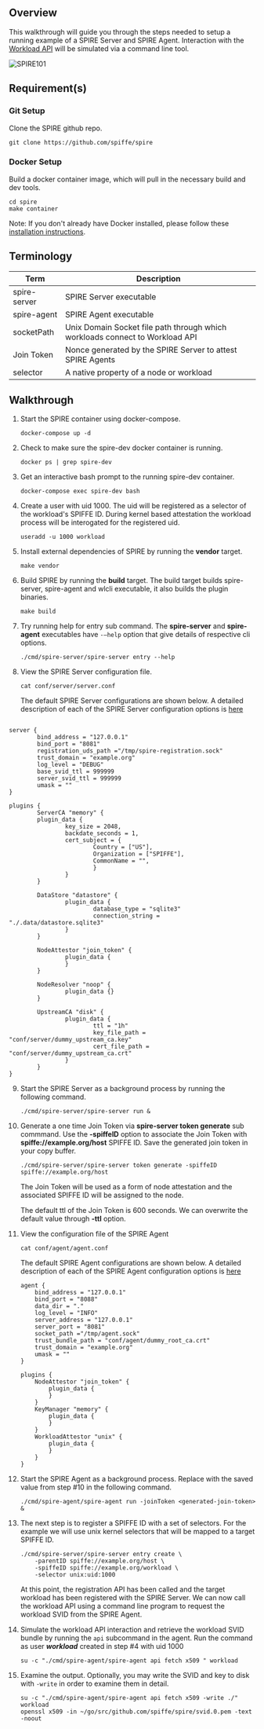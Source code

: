 

## Overview

This walkthrough will guide you through the steps needed to setup a running example of a SPIRE Server and SPIRE Agent. Interaction with the [Workload API](../proto/spire/api/workload/workload.proto) will be simulated via a command line tool.


 ![SPIRE101](images/SPIRE101.png)

## Requirement(s)

### Git Setup

Clone the SPIRE github repo.

    git clone https://github.com/spiffe/spire

### Docker Setup

Build a docker container image, which will pull in the necessary build and dev tools.

    cd spire
    make container

Note: If you don't already have Docker installed, please follow these [installation instructions](https://docs.docker.com/engine/installation/).

## Terminology

 |Term                   | Description                                                                   |
 |-----------------------|-------------------------------------------------------------------------------|
 |spire-server           |  SPIRE Server executable                                                      |
 |spire-agent            |  SPIRE Agent executable                                                       |
 |socketPath             |  Unix Domain Socket file path through which workloads connect to Workload API |
 |Join Token             |  Nonce generated by the SPIRE Server to attest SPIRE Agents                   |
 |selector               |  A native property of a node or workload                                      |



## Walkthrough

1.  Start the SPIRE container using docker-compose.

        docker-compose up -d

2.  Check to make sure the spire-dev docker container is running.

        docker ps | grep spire-dev

3.  Get an interactive bash prompt to the running spire-dev container.

        docker-compose exec spire-dev bash

4.  Create a user with uid 1000. The uid will be registered as a selector of the workload's SPIFFE ID. During kernel based attestation the workload process will be interogated for the registered uid.

	    useradd -u 1000 workload

5.  Install external dependencies of SPIRE by running the **vendor** target.

	    make vendor

6.  Build SPIRE by running the **build** target. The build target builds spire-server, spire-agent and wlcli executable, it also builds the plugin binaries.

        make build

7.  Try running help for entry sub command. The **spire-server** and **spire-agent** executables have `-—help`  option that give details of respective cli options.

	    ./cmd/spire-server/spire-server entry --help

8.  View the SPIRE Server configuration file.

    	cat conf/server/server.conf

    The default SPIRE Server configurations are shown below. A detailed description of each of the SPIRE Server configuration options is [here](/doc/spire_server.md)

```hcl

server {
        bind_address = "127.0.0.1"
        bind_port = "8081"
        registration_uds_path ="/tmp/spire-registration.sock"
        trust_domain = "example.org"
        log_level = "DEBUG"
        base_svid_ttl = 999999
        server_svid_ttl = 999999
        umask = ""
}

plugins {
        ServerCA "memory" { 
        plugin_data {
                key_size = 2048,
                backdate_seconds = 1,
                cert_subject = {
                        Country = ["US"],
                        Organization = ["SPIFFE"],
                        CommonName = "",
                        }
                }
        }

        DataStore "datastore" {
                plugin_data {
                        database_type = "sqlite3"
                        connection_string = "./.data/datastore.sqlite3"
                }
        }

        NodeAttestor "join_token" {
                plugin_data {
                }
        }

        NodeResolver "noop" {
                plugin_data {}
        }

        UpstreamCA "disk" {
                plugin_data {
                        ttl = "1h"
                        key_file_path = "conf/server/dummy_upstream_ca.key"
                        cert_file_path = "conf/server/dummy_upstream_ca.crt"
                }
        }
}

```

9.  Start the SPIRE Server as a background process by running the following command.

        ./cmd/spire-server/spire-server run &

10. Generate a one time Join Token via **spire-server token generate** sub commmand. Use the **-spiffeID** option to associate the Join Token with **spiffe://example.org/host** SPIFFE ID. Save the generated join token in your copy buffer.

	    ./cmd/spire-server/spire-server token generate -spiffeID spiffe://example.org/host

	 The Join Token will be used as a form of node attestation and the associated SPIFFE ID will be assigned to the node.

	 The default ttl of the Join Token is 600 seconds. We can overwrite the default value through **-ttl** option.

11. View the configuration file of the SPIRE Agent

        cat conf/agent/agent.conf

    The default SPIRE Agent configurations are shown below. A detailed description of each of the SPIRE Agent configuration options is [here](/doc/spire_agent.md)
    ```
    agent {
        bind_address = "127.0.0.1"
        bind_port = "8088"
        data_dir = "."
        log_level = "INFO"
        server_address = "127.0.0.1"
        server_port = "8081"
        socket_path ="/tmp/agent.sock"
        trust_bundle_path = "conf/agent/dummy_root_ca.crt"
        trust_domain = "example.org"
        umask = ""
    }

    plugins {
        NodeAttestor "join_token" {
            plugin_data {
            }
        }
        KeyManager "memory" {
            plugin_data {
            }
        }
        WorkloadAttestor "unix" {
            plugin_data {
            }
        }
    }
    ```

12. Start the SPIRE Agent as a background process. Replace <generated-join-token> with the saved value from step #10 in the following command.

        ./cmd/spire-agent/spire-agent run -joinToken <generated-join-token> &

13. The next step is to register a SPIFFE ID with a set of selectors. For the example we will use unix kernel selectors that will be mapped to a target SPIFFE ID.

        ./cmd/spire-server/spire-server entry create \
            -parentID spiffe://example.org/host \
            -spiffeID spiffe://example.org/workload \
            -selector unix:uid:1000
    At this point, the registration API has been called and the target workload has been registered with the SPIRE Server. We can now call the workload API using a command line program to request the workload SVID from the SPIRE Agent.

14. Simulate the workload API interaction and retrieve the workload SVID bundle by running the `api` subcommand in the agent. Run the command as user **_workload_** created in step #4 with uid 1000

        su -c "./cmd/spire-agent/spire-agent api fetch x509 " workload

15. Examine the output. Optionally, you may write the SVID and key to disk with `-write` in order to examine them in detail.

        su -c "./cmd/spire-agent/spire-agent api fetch x509 -write ./" workload
        openssl x509 -in ~/go/src/github.com/spiffe/spire/svid.0.pem -text -noout
